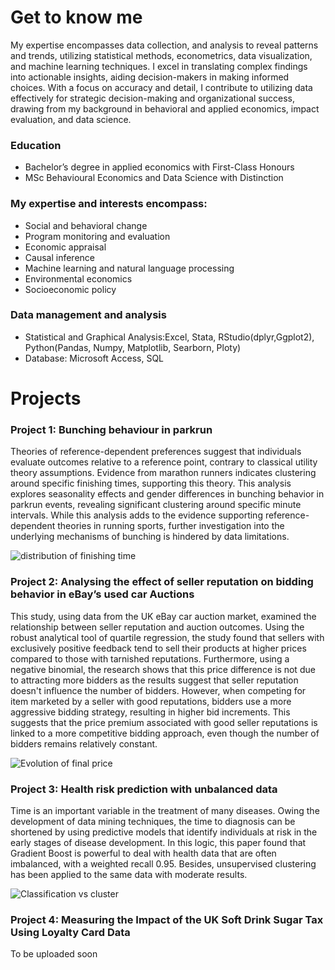 
# Get to know me

 My expertise encompasses data collection, and analysis to reveal patterns and trends, utilizing statistical methods, econometrics, data visualization, and machine learning techniques. I excel in translating complex findings into actionable insights, aiding decision-makers in making informed choices. With a focus on accuracy and detail, I contribute to utilizing data effectively for strategic decision-making and organizational success, drawing from my background in behavioral and applied economics, impact evaluation, and data science.


### Education
- Bachelor’s degree in applied economics with First-Class Honours
- MSc Behavioural Economics and Data Science with Distinction

### My expertise and interests encompass:

- Social and behavioral change
- Program monitoring and evaluation
- Economic appraisal
- Causal inference
- Machine learning and natural language processing
- Environmental economics
- Socioeconomic policy

### Data management and analysis
- Statistical and Graphical Analysis:Excel, Stata, RStudio(dplyr,Ggplot2), Python(Pandas, Numpy, Matplotlib, Searborn, Ploty)
- Database: Microsoft Access, SQL

# Projects

### Project 1: Bunching behaviour in parkrun

Theories of reference-dependent preferences suggest that individuals evaluate outcomes relative to a reference point, contrary to classical utility theory assumptions. Evidence from marathon runners indicates clustering around specific finishing times, supporting this theory. This analysis explores seasonality effects and gender differences in bunching behavior in parkrun events, revealing significant clustering around specific minute intervals. While this analysis adds to the evidence supporting reference-dependent theories in running sports, further investigation into the underlying mechanisms of bunching is hindered by data limitations.

![distribution of finishing time](https://github.com/Kweshe/Karlotine-s_portfolio/assets/153016663/62e8be2d-8180-4c3f-b55b-44830bf83313)

### Project 2: Analysing the effect of seller reputation on bidding behavior in eBay’s used car Auctions

This study, using data from the UK eBay car auction market, examined the relationship between seller reputation and auction outcomes. Using the robust analytical tool of quartile regression, the study found that sellers with exclusively positive feedback tend to sell their products at higher prices compared to those with tarnished reputations. Furthermore, using a negative binomial, the research shows that this price difference is not due to attracting more bidders as the results suggest that seller reputation doesn't influence the number of bidders. However, when competing for item marketed by a seller with good reputations, bidders use a more aggressive bidding strategy, resulting in higher bid increments. This suggests that the price premium associated with good seller reputations is linked to a more competitive bidding approach, even though the number of bidders remains relatively constant.

![Evolution of final price](https://github.com/Kweshe/Karlotine-s_portfolio/assets/153016663/8b565b60-ca56-448d-be32-00a44339c831)

### Project 3: Health risk prediction with unbalanced data

Time is an important variable in the treatment of many diseases. Owing the development of data mining techniques, the time to diagnosis can be shortened by using predictive models that identify individuals at risk in the early stages of disease development. In this logic, this paper found that Gradient Boost is powerful to deal with health data that are often imbalanced, with a weighted recall 0.95. Besides, unsupervised clustering has been applied to the same data with moderate results. 

![Classification vs cluster](https://github.com/Kweshe/Karlotine-s_portfolio/assets/153016663/e604f1af-2e08-4082-a885-f180c9976232)


### Project 4: Measuring the Impact of the UK Soft Drink Sugar Tax Using Loyalty Card Data

To be uploaded soon

